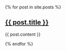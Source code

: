 <ul>
  {% for post in site.posts %}
    <div>
      <h2><a href="{{ post.url }}">{{ post.title }}</a></h2>
      <p>{{ post.content }}</p>
    </div>
  {% endfor %}
</ul>
